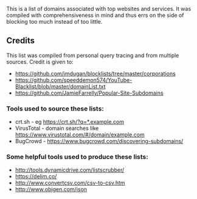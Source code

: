 This is a list of domains associated with top websites and services. It was
compiled with comprehensiveness in mind and thus errs on the side of blocking
too much instead of too little.

## Credits

This list was compiled from personal query tracing and from multiple sources.
Credit is given to:

 * https://github.com/jmdugan/blocklists/tree/master/corporations
 * https://github.com/speeddemon574/YouTube-Blacklist/blob/master/domainList.txt
 * https://github.com/JamieFarrelly/Popular-Site-Subdomains


### Tools used to source these lists:

 * crt.sh - eg https://crt.sh/?q=*.example.com
 * VirusTotal - domain searches like https://www.virustotal.com/#/domain/example.com
 * BugCrowd - https://www.bugcrowd.com/discovering-subdomains/

### Some helpful tools used to produce these lists:

 * http://tools.dynamicdrive.com/listscrubber/
 * https://delim.co/
 * http://www.convertcsv.com/csv-to-csv.htm
 * http://www.objgen.com/json
